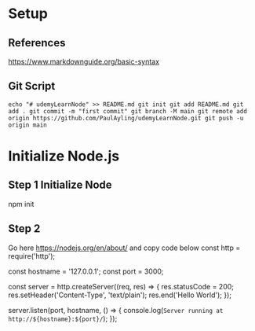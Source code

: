 # Setup
## References
https://www.markdownguide.org/basic-syntax

## Git Script
   `echo "# udemyLearnNode" >> README.md
   git init
   git add README.md
   git add .
   git commit -m "first commit"
   git branch -M main
   git remote add origin https://github.com/PaulAyling/udemyLearnNode.git
   git push -u origin main`

# Initialize Node.js
## Step 1 Initialize Node
  npm init

## Step 2 
Go here https://nodejs.org/en/about/ and copy code below
  const http = require('http');

  const hostname = '127.0.0.1';
  const port = 3000;

  const server = http.createServer((req, res) => {
    res.statusCode = 200;
    res.setHeader('Content-Type', 'text/plain');
    res.end('Hello World');
  });

  server.listen(port, hostname, () => {
    console.log(`Server running at http://${hostname}:${port}/`);
  });